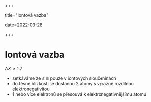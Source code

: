 +++

title="Iontová vazba"

date=2022-03-28

+++

# Iontová vazba

$\Delta X \geq 1.7$

- setkáváme ze s ní pouze v iontových sloučeninách
- do těsné blízkosti se dostanou 2 atomy s výrazně rozdílnou elektronegativitou
- 1 nebo více elektronů se přesouvá k elektronegativnějšímu atomu